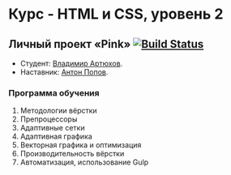 # Курс - HTML и CSS, уровень 2

## Личный проект «Pink» [![Build Status](https://travis-ci.com/artman-training-projects/htmlacademy-pink-18.svg?branch=master)](https://travis-ci.com/artman-training-projects/htmlacademy-pink-18)
* Студент: [Владимир Артюхов](https://up.htmlacademy.ru/htmlcss/26/user/1095935).
* Наставник: [Антон Попов](https://htmlacademy.ru/profile/joker).

### Программа обучения
1. Методологии вёрстки
2. Препроцессоры
3. Адаптивные сетки
4. Адаптивная графика
5. Векторная графика и оптимизация
6. Производительность вёрстки
7. Автоматизация, использование Gulp
